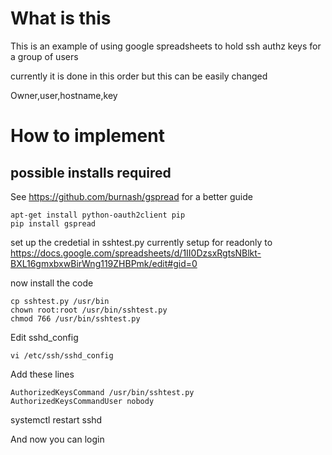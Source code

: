 # What is this


 This is an example of using google spreadsheets to hold ssh authz keys for a group of users

currently it is done in this order but this can be easily changed

Owner,user,hostname,key


# How to implement



## possible installs required

See https://github.com/burnash/gspread for a better guide 

```
apt-get install python-oauth2client pip
pip install gspread
```

set up the credetial in sshtest.py currently setup for readonly to https://docs.google.com/spreadsheets/d/1II0DzsxRgtsNBlkt-BXL16gmxbxwBirWng119ZHBPmk/edit#gid=0

now install the code

```
cp sshtest.py /usr/bin
chown root:root /usr/bin/sshtest.py
chmod 766 /usr/bin/sshtest.py
```

Edit sshd_config
```
vi /etc/ssh/sshd_config
```

Add these lines 
```
AuthorizedKeysCommand /usr/bin/sshtest.py
AuthorizedKeysCommandUser nobody
```

systemctl restart sshd

And now you can login


